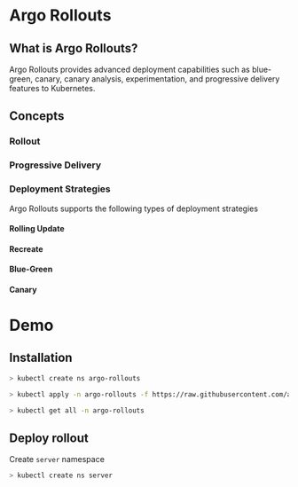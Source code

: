 # Argo Rollouts

## What is Argo Rollouts?

Argo Rollouts provides advanced deployment capabilities such as blue-green, canary, canary analysis, experimentation, and progressive delivery features to Kubernetes.

## Concepts

### Rollout

### Progressive Delivery

### Deployment Strategies

Argo Rollouts supports the following types of deployment strategies

#### Rolling Update

#### Recreate

#### Blue-Green

#### Canary

# Demo

## Installation

```bash
> kubectl create ns argo-rollouts

> kubectl apply -n argo-rollouts -f https://raw.githubusercontent.com/argoproj/argo-rollouts/stable/manifests/install.yaml

> kubectl get all -n argo-rollouts
```

## Deploy rollout

Create `server` namespace

```bash
> kubectl create ns server
```
